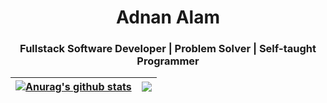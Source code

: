 <h1 align="center">Adnan Alam</h1>
<h3 align="center">Fullstack Software Developer | Problem Solver | Self-taught Programmer  </h3>

| <a href="https://github.com/adnan-alam/github-readme-stats"><img align="center" src="https://github-readme-stats.vercel.app/api?username=adnan-alam&show_icons=true&include_all_commits=true&theme=buefy&hide_border=true" alt="Anurag's github stats" /></a> | <a href="https://github.com/adnan-alam/github-readme-stats"><img align="center" src="https://github-readme-stats.vercel.app/api/top-langs/?username=adnan-alam&layout=compact&theme=buefy&hide_border=true" /></a> |
| ------------- | ------------- |
